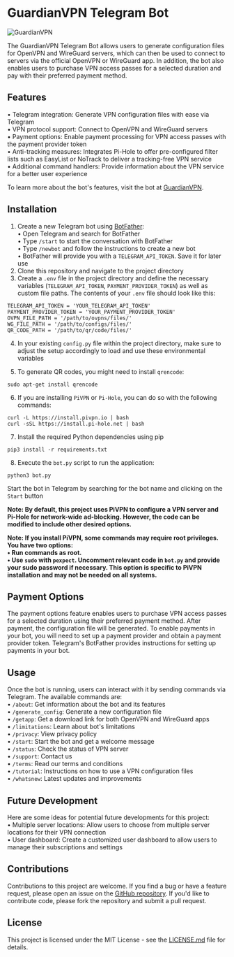 # GuardianVPN Telegram Bot

![GuardianVPN](https://user-images.githubusercontent.com/125820963/227031972-c2d5c1ba-9b0d-4b47-9860-c3abc8a0d392.png)

The GuardianVPN Telegram Bot allows users to generate configuration files for OpenVPN and WireGuard servers, which can then be used to connect to servers via the official OpenVPN or WireGuard app. In addition, the bot also enables users to purchase VPN access passes for a selected duration and pay with their preferred payment method. 
## Features
• Telegram integration: Generate VPN configuration files with ease via Telegram  
• VPN protocol support: Connect to OpenVPN and WireGuard servers  
• Payment options: Enable payment processing for VPN access passes with the payment provider token  
• Anti-tracking measures: Integrates Pi-Hole to offer pre-configured filter lists such as EasyList or NoTrack to deliver a tracking-free VPN service  
• Additional command handlers: Provide information about the VPN service for a better user experience  

To learn more about the bot's features, visit the bot at [GuardianVPN](https://t.me/GuardianVPNBot).

## Installation
1. Create a new Telegram bot using [BotFather](https://t.me/BotFather):  
    • Open Telegram and search for BotFather  
    • Type `/start` to start the conversation with BotFather  
    • Type `/newbot` and follow the instructions to create a new bot  
    • BotFather will provide you with a `TELEGRAM_API_TOKEN`. Save it for later use  
2. Clone this repository and navigate to the project directory
3. Create a `.env` file in the project directory and define the necessary variables (`TELEGRAM_API_TOKEN`, `PAYMENT_PROVIDER_TOKEN`) as well as custom file paths. The contents of your `.env` file should look like this:
```
TELEGRAM_API_TOKEN = 'YOUR_TELEGRAM_API_TOKEN'
PAYMENT_PROVIDER_TOKEN = 'YOUR_PAYMENT_PROVIDER_TOKEN'
OVPN_FILE_PATH = '/path/to/ovpns/files/'
WG_FILE_PATH = '/path/to/configs/files/'
QR_CODE_PATH = '/path/to/qr/code/files/'

```
4. In your existing `config.py` file within the project directory, make sure to adjust the setup accordingly to load and use these environmental variables
   
5. To generate QR codes, you might need to install `qrencode`:
```
sudo apt-get install qrencode
```
6. If you are installing `PiVPN` or `Pi-Hole`, you can do so with the following commands:
```
curl -L https://install.pivpn.io | bash
curl -sSL https://install.pi-hole.net | bash
```

7. Install the required Python dependencies using pip
```
pip3 install -r requirements.txt
```
8. Execute the `bot.py` script to run the application:
```
python3 bot.py
```

Start the bot in Telegram by searching for the bot name and clicking on the `Start` button  

**Note: By default, this project uses PiVPN to configure a VPN server and Pi-Hole for network-wide ad-blocking. However, the code can be modified to include other desired options.**  

**Note: If you install PiVPN, some commands may require root privileges. You have two options:  
• Run commands as root.  
• Use `sudo` with `pexpect`. Uncomment relevant code in `bot.py` and provide your sudo password if necessary. This option is specific to PiVPN installation and may not be needed on all systems.**

## Payment Options

The payment options feature enables users to purchase VPN access passes for a selected duration using their preferred payment method. After payment, the configuration file will be generated. To enable payments in your bot, you will need to set up a payment provider and obtain a payment provider token. Telegram's BotFather provides instructions for setting up payments in your bot.

## Usage
Once the bot is running, users can interact with it by sending commands via Telegram. The available commands are:  
• `/about`: Get information about the bot and its features  
• `/generate_config`: Generate a new configuration file  
• `/getapp`: Get a download link for both OpenVPN and WireGuard apps  
• `/limitations`: Learn about bot's limitations  
• `/privacy`: View privacy policy  
• `/start`: Start the bot and get a welcome message  
• `/status`: Check the status of VPN server  
• `/support`: Contact us  
• `/terms`: Read our terms and conditions  
• `/tutorial`: Instructions on how to use a VPN configuration files  
• `/whatsnew`: Latest updates and improvements  

## Future Development
Here are some ideas for potential future developments for this project:  
• Multiple server locations: Allow users to choose from multiple server locations for their VPN connection  
• User dashboard: Create a customized user dashboard to allow users to manage their subscriptions and settings

## Contributions
Contributions to this project are welcome. If you find a bug or have a feature request, please open an issue on the [GitHub repository](https://github.com/mearashadowfax/GuardianVPN/issues). If you'd like to contribute code, please fork the repository and submit a pull request.

## License
This project is licensed under the MIT License - see the [LICENSE.md](https://github.com/mearashadowfax/GuardianVPN/blob/main/LICENSE) file for details.
